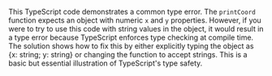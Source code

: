 This TypeScript code demonstrates a common type error. The `printCoord` function expects an object with numeric `x` and `y` properties. However, if you were to try to use this code with string values in the object, it would result in a type error because TypeScript enforces type checking at compile time.  The solution shows how to fix this by either explicitly typing the object as {x: string; y: string} or changing the function to accept strings.  This is a basic but essential illustration of TypeScript's type safety.